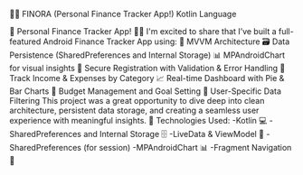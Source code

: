 📱💸
FINORA (Personal Finance Tracker App!)
Kotlin Language

🚀 Personal Finance Tracker App! 📱💸 I'm excited to share that I’ve built a full-featured Android Finance Tracker App using: 🧠 MVVM Architecture 🗃 Data Persistence (SharedPreferences and Internal Storage) 📊 MPAndroidChart for visual insights 🔐 Secure Registration with Validation & Error Handling 📅 Track Income & Expenses by Category 📈 Real-time Dashboard with Pie & Bar Charts 🎯 Budget Management and Goal Setting 📂 User-Specific Data Filtering This project was a great opportunity to dive deep into clean architecture, persistent data storage, and creating a seamless user experience with meaningful insights. 🔗 Technologies Used: -Kotlin 💻 -SharedPreferences and Internal Storage 🗄 -LiveData & ViewModel 🧩 -SharedPreferences (for session) -MPAndroidChart 📊 -Fragment Navigation 🔄
